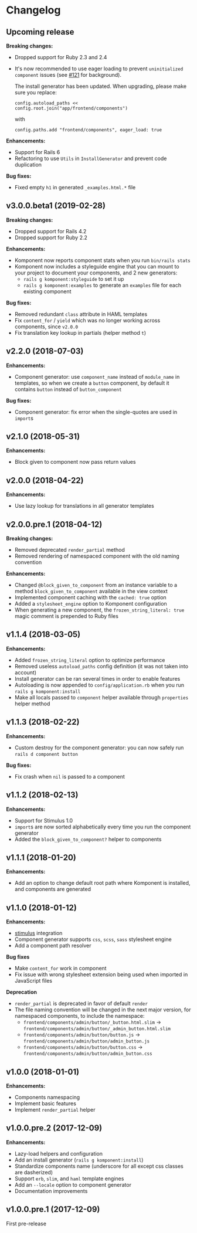 # Changelog

## Upcoming release

**Breaking changes:**
- Dropped support for Ruby 2.3 and 2.4
- It's now recommended to use eager loading to prevent `uninitialized component` issues
  (see [#121](https://github.com/komposable/komponent/issues/121) for background).

  The install generator has been updated. When upgrading, please make sure you replace:

      config.autoload_paths << config.root.join("app/frontend/components")

  with

      config.paths.add "frontend/components", eager_load: true

**Enhancements:**
- Support for Rails 6
- Refactoring to use `Utils` in `InstallGenerator` and prevent code duplication

**Bug fixes:**
- Fixed empty `h1` in generated `_examples.html.*` file

## v3.0.0.beta1 (2019-02-28)

**Breaking changes:**
- Dropped support for Rails 4.2
- Dropped support for Ruby 2.2

**Enhancements:**
- Komponent now reports component stats when you run `bin/rails stats`
- Komponent now includes a styleguide engine that you can mount to your project
  to document your components, and 2 new generators:
  - `rails g komponent:styleguide` to set it up
  - `rails g komponent:examples` to generate an `examples` file for each existing component

**Bug fixes:**
- Removed redundant `class` attribute in HAML templates
- Fix `content_for` / `yield` which was no longer working across components, since `v2.0.0`
- Fix translation key lookup in partials (helper method `t`)

## v2.2.0 (2018-07-03)

**Enhancements:**
- Component generator: use `component_name` instead of `module_name` in templates,
  so when we create a `button` component, by default it contains `button` instead
  of `button_component`

**Bug fixes:**
- Component generator: fix error when the single-quotes are used in `import`s

## v2.1.0 (2018-05-31)

**Enhancements:**
- Block given to component now pass return values

## v2.0.0 (2018-04-22)

**Enhancements:**
- Use lazy lookup for translations in all generator templates

## v2.0.0.pre.1 (2018-04-12)

**Breaking changes:**
- Removed deprecated `render_partial` method
- Removed rendering of namespaced component with the old naming convention

**Enhancements:**
- Changed `@block_given_to_component` from an instance variable to a method `block_given_to_component` available in the view context
- Implemented component caching with the `cached: true` option
- Added a `stylesheet_engine` option to Komponent configuration
- When generating a new component, the `frozen_string_literal: true` magic comment is prepended to Ruby files

## v1.1.4 (2018-03-05)

**Enhancements:**
- Added `frozen_string_literal` option to optimize performance
- Removed useless `autoload_paths` config definition (it was not taken into account)
- Install generator can be ran several times in order to enable features
- Autoloading is now appended to `config/application.rb` when you run `rails g komponent:install`
- Make all locals passed to `component` helper available through `properties` helper method

## v1.1.3 (2018-02-22)

**Enhancements:**
- Custom destroy for the component generator: you can now safely run `rails d component button`

**Bug fixes:**
- Fix crash when `nil` is passed to a component

## v1.1.2 (2018-02-13)

**Enhancements:**
- Support for Stimulus 1.0
- `import`s are now sorted alphabetically every time you run the component generator
- Added the `block_given_to_component?` helper to components

## v1.1.1 (2018-01-20)

**Enhancements:**
- Add an option to change default root path where Komponent is installed, and components are generated

## v1.1.0 (2018-01-12)

**Enhancements:**
- [stimulus](https://github.com/stimulusjs/stimulus) integration
- Component generator supports `css`, `scss`, `sass` stylesheet engine
- Add a component path resolver

**Bug fixes**
- Make `content_for` work in component
- Fix issue with wrong stylesheet extension being used when
imported in JavaScript files

**Deprecation**
- `render_partial` is deprecated in favor of default `render`
- The file naming convention will be changed in the next major version, for namespaced components, to include the namespace:
  - `frontend/components/admin/button/_button.html.slim` -> `frontend/components/admin/button/_admin_button.html.slim`
  - `frontend/components/admin/button/button.js` -> `frontend/components/admin/button/admin_button.js`
  - `frontend/components/admin/button/button.css` -> `frontend/components/admin/button/admin_button.css`

## v1.0.0 (2018-01-01)

**Enhancements:**
- Components namespacing
- Implement basic features
- Implement `render_partial` helper

## v1.0.0.pre.2 (2017-12-09)

**Enhancements:**
- Lazy-load helpers and configuration
- Add an install generator (`rails g komponent:install`)
- Standardize components name (underscore for all except css classes are dasherized)
- Support `erb`, `slim`, and `haml` template engines
- Add an `--locale` option to component generator
- Documentation improvements

## v1.0.0.pre.1 (2017-12-09)

First pre-release
